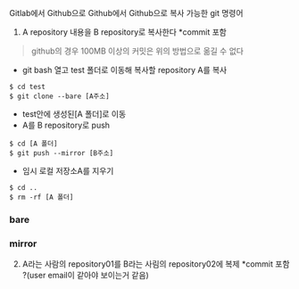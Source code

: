 

Gitlab에서 Github으로
Github에서 Github으로
복사 가능한 git 명령어

1. A repository 내용을 B repository로 복사한다
   *commit 포함
> github의 경우 100MB 이상의 커밋은 위의 방법으로 옮길 수 없다

- git bash 열고 test 폴더로 이동해 복사할 repository A를 복사
```git
$ cd test
$ git clone --bare [A주소]
```
- test안에 생성된[A 폴더]로 이동
- A를 B repository로 push
```git
$ cd [A 폴더]
$ git push --mirror [B주소]
```
- 임시 로컬 저장소A를 지우기
```git
$ cd ..
$ rm -rf [A 폴더]
```

### bare
### mirror


2. A라는 사람의 repository01를
   B라는 사림의 repository02에 복제
   *commit 포함 ?(user email이 같아야 보이는거 같음)



